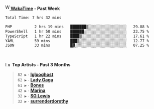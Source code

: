 <img src="https://github.com/dxnter/dxnter/assets/17434202/67b21fa4-d36d-46f9-9dec-f23d976b00ef" alt="WakaTime Logo" width="14" height="18"/><a href="https://wakatime.com/@dxnter" target="_blank"><strong> WakaTime</strong></a><strong> - Past Week</strong>

<!--START_SECTION:waka-->

```txt
Total Time: 7 hrs 32 mins

PHP          2 hrs 19 mins   ███████▒░░░░░░░░░░░░░░░░░   29.88 %
PowerShell   1 hr 50 mins    ██████░░░░░░░░░░░░░░░░░░░   23.75 %
TypeScript   1 hr 22 mins    ████▒░░░░░░░░░░░░░░░░░░░░   17.61 %
YAML         59 mins         ███▒░░░░░░░░░░░░░░░░░░░░░   12.77 %
JSON         33 mins         █▓░░░░░░░░░░░░░░░░░░░░░░░   07.25 %
```

<!--END_SECTION:waka-->

<br/>

<!--START_LASTFM_ARTISTS:{"period": "3month", "rows": 6}-->
<a href="https://last.fm" target="_blank"><img src="https://user-images.githubusercontent.com/17434202/215290617-e793598d-d7c9-428f-9975-156db1ba89cc.svg" alt="Last.fm Logo" width="18" height="13"/></a> **Top Artists - Past 3 Months**

> `82 ▶️` ∙ **[Iglooghost](https://www.last.fm/music/Iglooghost)**<br/>
> `62 ▶️` ∙ **[Lady Gaga](https://www.last.fm/music/Lady+Gaga)**<br/>
> `61 ▶️` ∙ **[Bones](https://www.last.fm/music/Bones)**<br/>
> `42 ▶️` ∙ **[Marina](https://www.last.fm/music/Marina)**<br/>
> `32 ▶️` ∙ **[SG Lewis](https://www.last.fm/music/SG+Lewis)**<br/>
> `32 ▶️` ∙ **[surrenderdorothy](https://www.last.fm/music/surrenderdorothy)**<br/>
<!--END_LASTFM_ARTISTS-->
